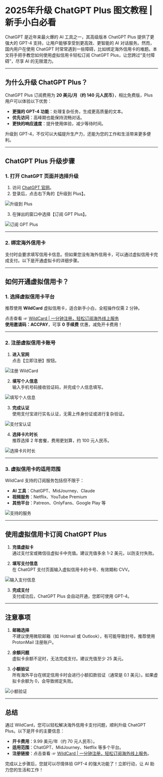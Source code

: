 # 2025年升级 ChatGPT Plus 图文教程 | 新手小白必看

ChatGPT 是近年来最火爆的 AI 工具之一，其高级版本 ChatGPT Plus 提供了更强大的 GPT-4 支持，让用户能够享受到更高效、更智能的 AI 对话服务。然而，国内用户在使用 ChatGPT 时常常遇到一些障碍，比如绑定海外信用卡的难题。本文将手把手教您如何使用虚拟信用卡轻松订阅 ChatGPT Plus，让您跨过“支付障碍”，尽享 AI 的无限潜力。

---

## 为什么升级 ChatGPT Plus？

ChatGPT Plus 订阅费用为 **20 美元/月（约 140 元人民币）**，相比免费版，Plus 用户可以体验以下优势：

- **更强的 GPT-4 功能**：处理复杂任务，生成更高质量的文本。
- **优先访问**：高峰期也能保持流畅对话。
- **更快的响应速度**：提升使用体验，减少等待时间。

升级到 GPT-4，不仅可以大幅提升生产力，还能为您的工作和生活带来更多便利。

---

## ChatGPT Plus 升级步骤

### 1. 打开 ChatGPT 页面并选择升级

1. 访问 [ChatGPT 官网](https://chat.openai.com/)。
2. 登录后，点击右下角的【升级到 Plus】。

![升级到 Plus](https://murphyzhang.top/posts/9e7b6d7f/9.png)

3. 在弹出的窗口中选择【订阅 GPT Plus】。

![订阅 GPT Plus](https://murphyzhang.top/posts/9e7b6d7f/10.png)

---

### 2. 绑定海外信用卡

支付时会要求填写信用卡信息。但如果您没有海外信用卡，可以通过虚拟信用卡完成支付。以下是开通虚拟卡的详细步骤。

---

## 如何开通虚拟信用卡？

### 1. 选择虚拟信用卡平台

推荐使用 **WildCard** 虚拟信用卡，适合新手小白，全程操作仅需 2 分钟。

点击查看 ☞ [WildCard | 一分钟注册，轻松订阅海外线上服务](https://bit.ly/bewildcard)  
**使用邀请码：ACCPAY**，可享 **0 手续费** 优惠，减免开卡费用！

---

### 2. 注册虚拟信用卡账号

1. **进入官网**  
   点击【立即注册】按钮。

![注册 WildCard](https://murphyzhang.top/posts/9e7b6d7f/12.png)

2. **填写个人信息**  
   输入手机号码接收验证码，并完成个人信息填写。

![填写个人信息](https://murphyzhang.top/posts/9e7b6d7f/14.png)

3. **完成认证**  
   使用支付宝进行实名认证，无需上传身份证或进行复杂验证。

![支付宝认证](https://murphyzhang.top/posts/9e7b6d7f/15.png)

4. **选择卡片时长**  
   推荐选择 2 年套餐，费用更划算，约 100 元人民币。

![选择卡片时长](https://murphyzhang.top/posts/9e7b6d7f/17.jpg)

---

### 3. 虚拟信用卡的适用范围

WildCard 支持的订阅服务包括但不限于：

- **AI 工具**：ChatGPT、MidJourney、Claude
- **视频服务**：Netflix、YouTube Premium
- **其他平台**：Patreon、OnlyFans、Google Play 等

![支持的服务](https://murphyzhang.top/posts/9e7b6d7f/17-1.jpg)

---

## 使用虚拟信用卡订阅 ChatGPT Plus

1. **充值虚拟卡**  
   通过支付宝或微信往虚拟卡中充值。建议充值多余 1-2 美元，以防支付失败。

2. **填写支付信息**  
   在 ChatGPT 支付页面输入虚拟信用卡的卡号、有效期和 CVV。

![输入支付信息](https://murphyzhang.top/posts/9e7b6d7f/21.png)

3. **完成支付**  
   支付成功后，ChatGPT Plus 会自动开通，您即可使用 GPT-4。

---

## 注意事项

1. **邮箱选择**  
   不建议使用微软邮箱（如 Hotmail 或 Outlook），有可能导致封号。推荐使用 ProtonMail 注册账户。

2. **余额问题**  
   虚拟卡余额不足时，无法完成支付。建议充值至少 25 美元。

3. **小额验证**  
   所有海外平台在绑定信用卡时会进行小额扣款验证（通常是 0.1 美元）。如果虚拟卡余额为 0，会导致绑定失败。

![小额验证](https://murphyzhang.top/posts/9e7b6d7f/25.png)

---

## 总结

通过 WildCard，您可以轻松解决海外信用卡支付问题，顺利升级 ChatGPT Plus。以下是开卡的主要信息：

- **开卡费用**：9.99 美元/年（约 70 元人民币）。
- **适用范围**：ChatGPT、MidJourney、Netflix 等多个平台。
- **注册链接**：点击查看 ☞ [WildCard | 一分钟注册，轻松订阅海外线上服务](https://bit.ly/bewildcard)。

完成以上步骤后，您就可以尽情体验 GPT-4 的强大功能了！立即行动，让 AI 助力您的生活和工作！

